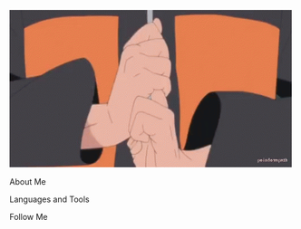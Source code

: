 ![Header](https://github.com/Uzhastin-Nikita/Uzhastin-Nikita/blob/main/assets/naruto.gif)

About Me

Languages and Tools

Follow Me